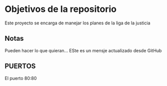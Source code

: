 # Objetivos de la repositorio

Este proyecto se encarga de manejar los planes de la liga de la justicia


## Notas
Pueden hacer lo que quieran...
ESte es un mensje actualizado desde GitHub

## PUERTOS
El puerto 80:80
